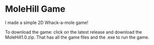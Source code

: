 <h1>MoleHill Game</h1>
<p>I made a simple 2D Whack-a-mole game!</p>
<p>To download the game: click on the latest release and download the MoleHill1.0.zip. That has all the game files and the .exe to run the game.</p>